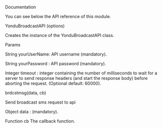 Documentation

You can see below the API reference of this module.

YonduBroadcastAPI (options)

Creates the instance of the YonduBroadcastAPI class.

Params

String yourUserName: API username (mandatory).

String yourPassword : API password (mandatory).

Integer timeout : integer containing the number of milliseconds to wait for a server to send response headers (and start the response body) before aborting the request. (Optional default: 60000).

brdcstmsg(data, cb)

Send broadcast sms request to api

Object data : (mandatory).

Function cb The callback function.
